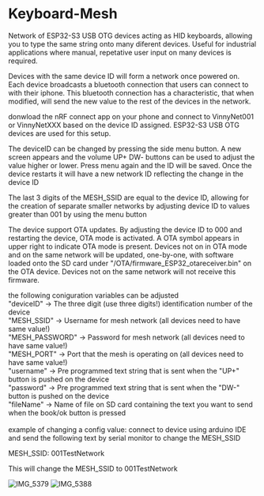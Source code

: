 # Keyboard-Mesh

Network of ESP32-S3 USB OTG devices acting as HID keyboards, allowing you to type the same string onto many diferent devices. Useful for industrial applications where manual, repetative user input on many devices is required. 

Devices with the same device ID will form a network once powered on. Each device broadcasts a bluetooth connection that users can connect to with their iphone. This bluetooth connection has a characteristic, that when modified, will send the new value to the rest of the devices in the network. 

donwload the nRF connect app on your phone and connect to VinnyNet001 or VinnyNetXXX based on the device ID assigned. ESP32-S3 USB OTG devices are used for this setup. 

The deviceID can be changed by pressing the side menu button. A new screen appears and the volume UP+ DW- buttons can be used to adjust the value higher or lower. Press menu again and the ID will be saved. Once the device restarts it will have a new network ID reflecting the change in the device ID 

The last 3 digits of the MESH_SSID are equal to the device ID, allowing for the creation of separate smaller networks by adjusting device ID to values greater than 001 by using the menu button

The device support OTA updates. By adjusting the device ID to 000 and restarting the device, OTA mode is activated. A OTA symbol appears in upper right to indicate OTA mode is present. Devices not on in OTA mode and on the same network will be updated, one-by-one, with software loaded onto the SD card under "/OTA/firmware_ESP32_otareceiver.bin" on the OTA device. Devices not on the same network will not receive this firmware.

the following coniguration variables can be adjusted <br>
  "deviceID" -> The three digit (use three digits!) identification number of the device <br>
  "MESH_SSID" -> Username for mesh network (all devices need to have same value!) <br>
  "MESH_PASSWORD" -> Password for mesh network (all devices need to have same value!) <br>
  "MESH_PORT" -> Port that the mesh is operating on (all devices need to have same value!) <br>
  "username" -> Pre programmed text string that is sent when the "UP+" button is pushed on the device <br>
  "password" -> Pre programmed text string that is sent when the "DW-" button is pushed on the device <br>
  "fileName" -> Name of file on SD card containing the text you want to send when the book/ok button is pressed <br>
<br>
example of changing a config value:  connect to device using arduino IDE and send the following text by serial monitor to change the MESH_SSID <br>

MESH_SSID: 001TestNetwork <br>

This will change the MESH_SSID to 001TestNetwork <br>

![IMG_5379](https://github.com/digivi13/Keyboard-Mesh/assets/33264428/51a60f03-62eb-408f-af15-39eb6f38eb31)
![IMG_5388](https://github.com/digivi13/Keyboard-Mesh/assets/33264428/71a883cd-e1c2-437c-8cff-66bf5fe72a1a)
